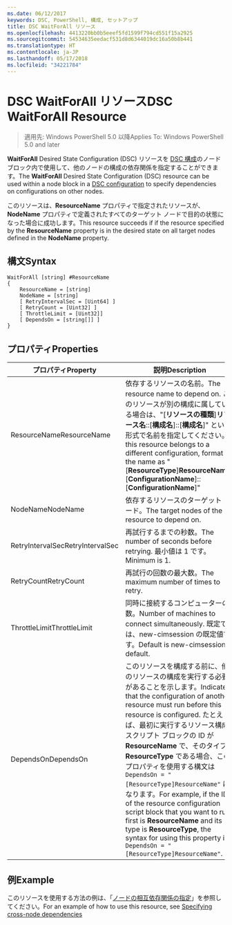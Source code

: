 ```yaml
---
ms.date: 06/12/2017
keywords: DSC, PowerShell, 構成, セットアップ
title: DSC WaitForAll リソース
ms.openlocfilehash: 4413220bb0b5eeef5fd1599f794cd551f15a2925
ms.sourcegitcommit: 54534635eedacf531d8d6344019dc16a50b8b441
ms.translationtype: HT
ms.contentlocale: ja-JP
ms.lasthandoff: 05/17/2018
ms.locfileid: "34221784"
---
```

# <a name="dsc-waitforall-resource"></a><span data-ttu-id="ca25e-103">DSC WaitForAll リソース</span><span class="sxs-lookup"><span data-stu-id="ca25e-103">DSC WaitForAll Resource</span></span>

> <span data-ttu-id="ca25e-104">適用先: Windows PowerShell 5.0 以降</span><span class="sxs-lookup"><span data-stu-id="ca25e-104">Applies To: Windows PowerShell 5.0 and later</span></span>

<span data-ttu-id="ca25e-105">**WaitForAll** Desired State Configuration (DSC) リソースを [DSC 構成](configurations.md)のノード ブロック内で使用して、他のノードの構成の依存関係を指定することができます。</span><span class="sxs-lookup"><span data-stu-id="ca25e-105">The **WaitForAll** Desired State Configuration (DSC) resource can be used within a node block in a [DSC configuration](configurations.md) to specify dependencies on configurations on other nodes.</span></span>

<span data-ttu-id="ca25e-106">このリソースは、**ResourceName** プロパティで指定されたリソースが、 **NodeName** プロパティで定義されたすべてのターゲット ノードで目的の状態になった場合に成功します。</span><span class="sxs-lookup"><span data-stu-id="ca25e-106">This resource succeeds if if the resource specified by the **ResourceName** property is in the desired state on all target nodes defined in the **NodeName** property.</span></span>


## <a name="syntax"></a><span data-ttu-id="ca25e-107">構文</span><span class="sxs-lookup"><span data-stu-id="ca25e-107">Syntax</span></span>

```
WaitForAll [string] #ResourceName
{
    ResourceName = [string]
    NodeName = [string]
    [ RetryIntervalSec = [Uint64] ]
    [ RetryCount = [Uint32] ]
    [ ThrottleLimit = [Uint32]]
    [ DependsOn = [string[]] ]
}
```

## <a name="properties"></a><span data-ttu-id="ca25e-108">プロパティ</span><span class="sxs-lookup"><span data-stu-id="ca25e-108">Properties</span></span>

|  <span data-ttu-id="ca25e-109">プロパティ</span><span class="sxs-lookup"><span data-stu-id="ca25e-109">Property</span></span>  |  <span data-ttu-id="ca25e-110">説明</span><span class="sxs-lookup"><span data-stu-id="ca25e-110">Description</span></span>   |
|---|---|
| <span data-ttu-id="ca25e-111">ResourceName</span><span class="sxs-lookup"><span data-stu-id="ca25e-111">ResourceName</span></span>| <span data-ttu-id="ca25e-112">依存するリソースの名前。</span><span class="sxs-lookup"><span data-stu-id="ca25e-112">The resource name to depend on.</span></span> <span data-ttu-id="ca25e-113">このリソースが別の構成に属している場合は、"[__リソースの種類__]__リソース名__::[__構成名__]::[__構成名__]" という形式で名前を指定してください。</span><span class="sxs-lookup"><span data-stu-id="ca25e-113">If this resource belongs to a different configuration, format the name as "[__ResourceType__]__ResourceName__::[__ConfigurationName__]::[__ConfigurationName__]"</span></span>|
| <span data-ttu-id="ca25e-114">NodeName</span><span class="sxs-lookup"><span data-stu-id="ca25e-114">NodeName</span></span>| <span data-ttu-id="ca25e-115">依存するリソースのターゲット ノード。</span><span class="sxs-lookup"><span data-stu-id="ca25e-115">The target nodes of the resource to depend on.</span></span>|
| <span data-ttu-id="ca25e-116">RetryIntervalSec</span><span class="sxs-lookup"><span data-stu-id="ca25e-116">RetryIntervalSec</span></span>| <span data-ttu-id="ca25e-117">再試行するまでの秒数。</span><span class="sxs-lookup"><span data-stu-id="ca25e-117">The number of seconds before retrying.</span></span> <span data-ttu-id="ca25e-118">最小値は 1 です。</span><span class="sxs-lookup"><span data-stu-id="ca25e-118">Minimum is 1.</span></span>|
| <span data-ttu-id="ca25e-119">RetryCount</span><span class="sxs-lookup"><span data-stu-id="ca25e-119">RetryCount</span></span>| <span data-ttu-id="ca25e-120">再試行の回数の最大数。</span><span class="sxs-lookup"><span data-stu-id="ca25e-120">The maximum number of times to retry.</span></span>|
| <span data-ttu-id="ca25e-121">ThrottleLimit</span><span class="sxs-lookup"><span data-stu-id="ca25e-121">ThrottleLimit</span></span>| <span data-ttu-id="ca25e-122">同時に接続するコンピューターの数。</span><span class="sxs-lookup"><span data-stu-id="ca25e-122">Number of machines to connect simultaneously.</span></span> <span data-ttu-id="ca25e-123">既定では、new-cimsession の既定値です。</span><span class="sxs-lookup"><span data-stu-id="ca25e-123">Default is new-cimsession default.</span></span>|
| <span data-ttu-id="ca25e-124">DependsOn</span><span class="sxs-lookup"><span data-stu-id="ca25e-124">DependsOn</span></span> | <span data-ttu-id="ca25e-125">このリソースを構成する前に、他のリソースの構成を実行する必要があることを示します。</span><span class="sxs-lookup"><span data-stu-id="ca25e-125">Indicates that the configuration of another resource must run before this resource is configured.</span></span> <span data-ttu-id="ca25e-126">たとえば、最初に実行するリソース構成スクリプト ブロックの ID が __ResourceName__ で、そのタイプが __ResourceType__ である場合、このプロパティを使用する構文は `DependsOn = "[ResourceType]ResourceName"` になります。</span><span class="sxs-lookup"><span data-stu-id="ca25e-126">For example, if the ID of the resource configuration script block that you want to run first is __ResourceName__ and its type is __ResourceType__, the syntax for using this property is `DependsOn = "[ResourceType]ResourceName"`.</span></span>|


## <a name="example"></a><span data-ttu-id="ca25e-127">例</span><span class="sxs-lookup"><span data-stu-id="ca25e-127">Example</span></span>

<span data-ttu-id="ca25e-128">このリソースを使用する方法の例は、「[ノードの相互依存関係の指定](crossNodeDependencies.md)」を参照してください。</span><span class="sxs-lookup"><span data-stu-id="ca25e-128">For an example of how to use this resource, see [Specifying cross-node dependencies](crossNodeDependencies.md)</span></span>